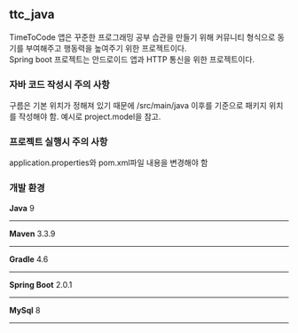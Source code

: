## ttc_java
TimeToCode 앱은 꾸준한 프로그래밍 공부 습관을 만들기 위해 커뮤니티 형식으로 동기를 부여해주고 행동력을 높여주기 위한 프로젝트이다.  
Spring boot 프로젝트는 안드로이드 앱과 HTTP 통신을 위한 프로젝트이다.

### 자바 코드 작성시 주의 사항
구름은 기본 위치가 정해져 있기 때문에 /src/main/java 이후를 기준으로 패키지 위치를 작성해야 함.
예시로 project.model을 참고.

### 프로젝트 실행시 주의 사항
application.properties와 pom.xml파일 내용을 변경해야 함

### 개발 환경
**Java**
9                                                                                                 
_____________________________
**Maven**
3.3.9                                                                                           
_____________________________
**Gradle**
4.6                                                                                              
_____________________________
**Spring Boot**
2.0.1                                                                                           
_____________________________
**MySql**
8
_____________________________
